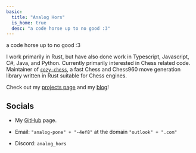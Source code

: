 ```yaml
---
basic:
  title: "Analog Hors"
  is_home: true
  desc: "a code horse up to no good :3"
---
```


a code horse up to no good :3

I work primarily in Rust, but have also done work in Typescript, Javascript, C#, Java, and Python. Currently primarily interested in Chess related code. Maintainer of [`cozy-chess`](https://github.com/analog-hors/cozy-chess), a fast Chess and Chess960 move generation library written in Rust suitable for Chess engines.

Check out my [projects page](../projects/) and my [blog](../writing/)!

## Socials
- My [GitHub](https://github.com/analog-hors) page.

- Email: `"analog-pone" + "-4ef8"` at the domain `"outlook" + ".com"`

- Discord: `analog_hors`
